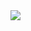 
<a href="https://github.com/CoopR-Mod/CoopR-HQ">
<img src="https://img.shields.io/teamcity/http://ci.coopr-hq.com/s/coopr_hq_dev_build_and_deployment.svg?label=CoopR-HQ-DEV-v0.0.1"/>
</a>
